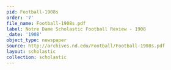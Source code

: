 ```yaml
---
pid: Football-1908s
order: '7'
file_name: Football-1908s.pdf
label: Notre Dame Scholastic Football Review - 1908
_date: '1908'
object_type: newspaper
source: http://archives.nd.edu/Football/Football-1908s.pdf
layout: scholastic
collection: scholastic
---
```

